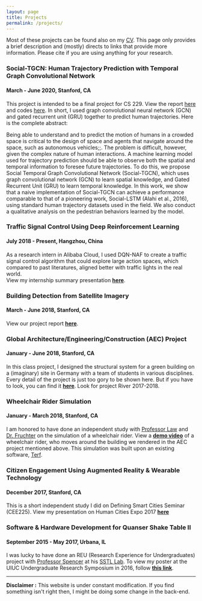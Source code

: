 ```yaml
---
layout: page
title: Projects
permalink: /projects/
---
```

Most of these projects can be found also on my [CV](https://vivian-wong.github.io/cv.pdf). This page only provides a brief description and (mostly) directs to links that provide more information. Please cite if you are using anything for your research. 

### Social-TGCN: Human Trajectory Prediction with Temporal Graph Convolutional Network
#### March - June 2020, Stanford, CA
This project is intended to be a final project for CS 229. View the report [here](https://vivian-wong.github.io/CS229_Report.pdf) and codes [here](https://github.com/vivian-wong/Social-TGCN/). In short, I used graph convolutional neural network (GCN) and gated recurrent unit (GRU) together to predict human trajectories. Here is the complete abstract: 

Being able to understand and to predict the motion of humans in a crowded space is critical to the design of space and agents that navigate around the space, such as autonomous vehicles;;. The problem is difficult, however, given the complex nature of human interactions. A machine learning model used for trajectory prediction should be able to observe both the spatial and temporal information to foresee future trajectories. To do this, we propose Social Temporal Graph Convolutional Network (Social-TGCN), which uses graph convolutional network (GCN) to learn spatial knowledge, and Gated Recurrent Unit (GRU) to learn temporal knowledge. In this work, we show that a naive implementation of Social-TGCN can achieve a performance comparable to that of a pioneering work, Social-LSTM (Alahi et al., 2016), using standard human trajectory datasets used in the field. We also conduct a qualitative analysis on the pedestrian behaviors learned by the model.

### Traffic Signal Control Using Deep Reinforcement Learning
#### July 2018 - Present, Hangzhou, China
As a research intern in Alibaba Cloud, I used DQN-NAF to create a traffic signal control algorithm that could explore large action spaces, which compared to past literatures, aligned better with traffic lights in the real world.  
View my internship summary presentation [**here**](https://www.slideshare.net/slideshow/embed_code/key/ct9TtTnpTZY7oQ).

### Building Detection from Satellite Imagery
#### March - June 2018, Stanford, CA
View our project report [**here**](https://cs230.stanford.edu/projects_spring_2018/reports/8290424.pdf).

### Global Architecture/Engineering/Construction (AEC) Project 
#### January - June 2018, Stanford, CA
In this class project, I designed the structural system for a green building on a (imaginary) site in Germany with a team of students in various disciplines. Every detail of the project is just too gory to be shown here. But if you have to look, you can find it [**here**](http://pbl.stanford.edu/AEC%20projects/projpage.htm). Look for project River 2017-2018. 

### Wheelchair Rider Simulation
#### January - March 2018, Stanford, CA
I am honored to have done an independent study with [Professor Law](https://cee.stanford.edu/people/kincho-law) and [Dr. Fruchter](https://cee.stanford.edu/people/renate-fruchter) on the simulation of a wheelchair rider. View a [**demo video**](https://youtu.be/eLto7yCQUto) of a wheelchair rider, who moves around the building we rendered in the AEC project mentioned above. This simulation was built upon an existing software, [Terf](https://www.3dicc.com/).

### Citizen Engagement Using Augmented Reality & Wearable Technology
#### December 2017, Stanford, CA
This is a short independent study I did on Defining Smart Cities Seminar (CEE225). 
View my presentation on Human Cities Expo 2017 [**here**](https://vimeo.com/248506752)

### Software & Hardware Development for Quanser Shake Table II ﻿
#### September 2015 - May 2017, Urbana, IL
I was lucky to have done an REU (Research Experience for Undergraduates) project with [Professor Spencer](https://cee.illinois.edu/directory/profile/bfs) at his [SSTL Lab](http://sstl.cee.illinois.edu/). 
To view my poster at the UIUC Undergraduate Research Symposium in 2016, follow [**this link**](https://www.ideals.illinois.edu/handle/2142/90246). 


----------
**Disclaimer :** This website is under constant modification. 
If you find something isn't right then,
I might be doing some change in the back-end.

